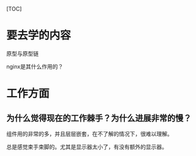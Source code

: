 [TOC]

# 要去学的内容

原型与原型链

nginx是其什么作用的？

# 工作方面

## 为什么觉得现在的工作棘手？为什么进展非常的慢？

组件用的非常的多，并且层层嵌套，在不了解的情况下，很难以理解。

总是感觉束手束脚的。尤其是显示器太小了，有没有额外的显示器。